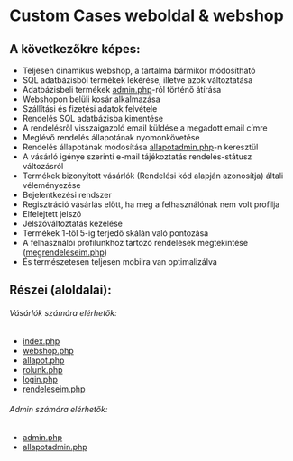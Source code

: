 # Custom Cases weboldal & webshop
## A következőkre képes:
- Teljesen dinamikus webshop, a tartalma bármikor módosítható
- SQL adatbázisból termékek lekérése, illetve azok változtatása
- Adatbázisbeli termékek [admin.php](http://ikt-project.rf.gd/webshop/admin.php)-ról történő átírása
- Webshopon belüli kosár alkalmazása
- Szállítási és fizetési adatok felvétele
- Rendelés SQL adatbázisba kimentése
- A rendelésről visszaigazoló email küldése a megadott email címre
- Meglévő rendelés állapotának nyomonkövetése
- Rendelés állapotának módosítása [allapotadmin.php](http://ikt-project.rf.gd/webshop/allapotadmin.php)-n keresztül
- A vásárló igénye szerinti e-mail tájékoztatás rendelés-státusz változásról
- Termékek bizonyított vásárlók (Rendelési kód alapján azonosítja) általi véleményezése
- Bejelentkezési rendszer
- Regisztráció vásárlás előtt, ha meg a felhasználónak nem volt profilja
- Elfelejtett jelszó
- Jelszóváltoztatás kezelése
- Termékek 1-től 5-ig terjedő skálán való pontozása
- A felhasználói profilunkhoz tartozó rendelések megtekintése ([megrendeleseim.php](http://ikt-project.rf.gd/webshop/megrendeleseim.php))
- És természetesen teljesen mobilra van optimalizálva
## Részei (aloldalai):
###### Vásárlók számára elérhetők:
- [index.php](http://ikt-project.rf.gd/index.php)
- [webshop.php](http://ikt-project.rf.gd/webshop/webshop.php)
- [allapot.php](http://ikt-project.rf.gd/webshop/allapot.php)
- [rolunk.php](http://ikt-project.rf.gd/rolunk.php)
- [login.php](http://ikt-project.rf.gd/webshop/login.php)
- [rendeleseim.php](http://ikt-project.rf.gd/webshop/webshop/megrendeleseim.php)
###### Admin számára elérhetők:
- [admin.php](http://ikt-project.rf.gd/webshop/admin.php)
- [allapotadmin.php](http://ikt-project.rf.gd/webshop/allapotadmin.php)
